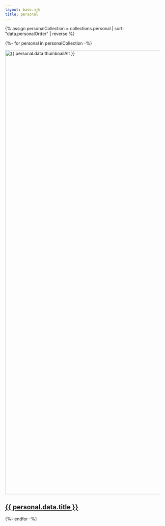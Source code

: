 ```yaml
---
layout: base.njk
title: personal
---
```


<div class="gallery">

{% assign personalCollection = collections.personal | sort: "data.personalOrder" | reverse %}

{%- for personal in personalCollection -%}
  <div class="gallery-item">
    <a href="{{ personal.url }}">
    <img 
      src="{{ personal.data.thumbnail }}" 
      alt="{{ personal.data.thumbnailAlt }}"
      loading="lazy"
      decoding="async"
      style="aspect-ratio: 1440/1033; max-width: 100%; height: auto"
      width="1440"
      height="1033"
    /> 
    <div class="caption">
      <h2><span class="title">{{ personal.data.title }}</span></h2>
    </div>
    </a>
  </div>
  {%- endfor -%}

</div>
